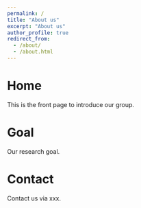 ```yaml
---
permalink: /
title: "About us"
excerpt: "About us"
author_profile: true
redirect_from: 
  - /about/
  - /about.html
---
```


Home
======
This is the front page to introduce our group.

Goal
======
Our research goal.

Contact
======
Contact us via xxx.
